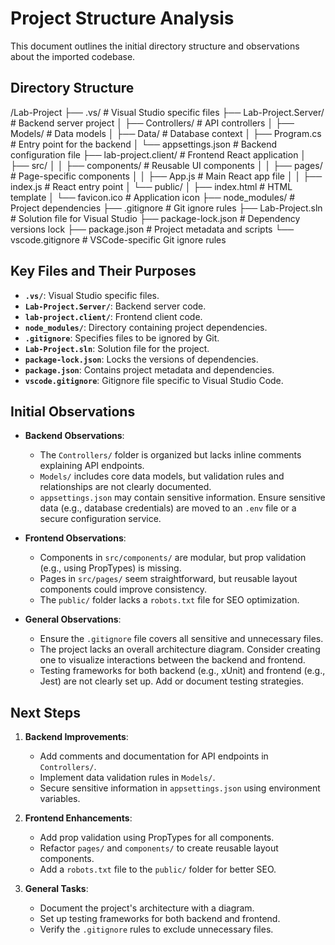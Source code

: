# Project Structure Analysis

This document outlines the initial directory structure and observations about the imported codebase.

## Directory Structure

/Lab-Project
├── .vs/                         # Visual Studio specific files
├── Lab-Project.Server/          # Backend server project
│   ├── Controllers/             # API controllers
│   ├── Models/                  # Data models
│   ├── Data/                    # Database context
│   ├── Program.cs               # Entry point for the backend
│   └── appsettings.json         # Backend configuration file
├── lab-project.client/          # Frontend React application
│   ├── src/
│   │   ├── components/          # Reusable UI components
│   │   ├── pages/               # Page-specific components
│   │   ├── App.js               # Main React app file
│   │   ├── index.js             # React entry point
│   └── public/
│       ├── index.html           # HTML template
│       └── favicon.ico          # Application icon
├── node_modules/                # Project dependencies
├── .gitignore                   # Git ignore rules
├── Lab-Project.sln              # Solution file for Visual Studio
├── package-lock.json            # Dependency versions lock
├── package.json                 # Project metadata and scripts
└── vscode.gitignore             # VSCode-specific Git ignore rules

## Key Files and Their Purposes

- **`.vs/`**: Visual Studio specific files.
- **`Lab-Project.Server/`**: Backend server code.
- **`lab-project.client/`**: Frontend client code.
- **`node_modules/`**: Directory containing project dependencies.
- **`.gitignore`**: Specifies files to be ignored by Git.
- **`Lab-Project.sln`**: Solution file for the project.
- **`package-lock.json`**: Locks the versions of dependencies.
- **`package.json`**: Contains project metadata and dependencies.
- **`vscode.gitignore`**: Gitignore file specific to Visual Studio Code.

## Initial Observations

- **Backend Observations**:
  - The `Controllers/` folder is organized but lacks inline comments explaining API endpoints.
  - `Models/` includes core data models, but validation rules and relationships are not clearly documented.
  - `appsettings.json` may contain sensitive information. Ensure sensitive data (e.g., database credentials) are moved to an `.env` file or a secure configuration service.

- **Frontend Observations**:
  - Components in `src/components/` are modular, but prop validation (e.g., using PropTypes) is missing.
  - Pages in `src/pages/` seem straightforward, but reusable layout components could improve consistency.
  - The `public/` folder lacks a `robots.txt` file for SEO optimization.

- **General Observations**:
  - Ensure the `.gitignore` file covers all sensitive and unnecessary files.
  - The project lacks an overall architecture diagram. Consider creating one to visualize interactions between the backend and frontend.
  - Testing frameworks for both backend (e.g., xUnit) and frontend (e.g., Jest) are not clearly set up. Add or document testing strategies.

## Next Steps

1. **Backend Improvements**:
   - Add comments and documentation for API endpoints in `Controllers/`.
   - Implement data validation rules in `Models/`.
   - Secure sensitive information in `appsettings.json` using environment variables.

2. **Frontend Enhancements**:
   - Add prop validation using PropTypes for all components.
   - Refactor `pages/` and `components/` to create reusable layout components.
   - Add a `robots.txt` file to the `public/` folder for better SEO.

3. **General Tasks**:
   - Document the project's architecture with a diagram.
   - Set up testing frameworks for both backend and frontend.
   - Verify the `.gitignore` rules to exclude unnecessary files.
